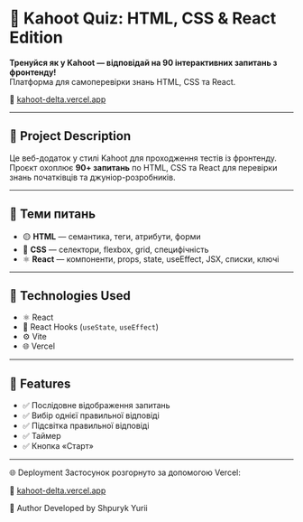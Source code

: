 # 🎯 Kahoot Quiz: HTML, CSS & React Edition

**Тренуйся як у Kahoot — відповідай на 90 інтерактивних запитань з
фронтенду!**  
Платформа для самоперевірки знань HTML, CSS та React.

🔗 [kahoot-delta.vercel.app](https://kahoot-delta.vercel.app/)

---

## 📝 Project Description

Це веб-додаток у стилі Kahoot для проходження тестів із фронтенду. Проєкт
охоплює **90+ запитань** по HTML, CSS та React для перевірки знань початківців
та джуніор-розробників.

---

## 🧠 Теми питань

- 🟡 **HTML** — семантика, теги, атрибути, форми
- 🔵 **CSS** — селектори, flexbox, grid, специфічність
- ⚛️ **React** — компоненти, props, state, useEffect, JSX, списки, ключі

---

## 🚀 Technologies Used

- ⚛️ React
- 🔄 React Hooks (`useState`, `useEffect`)
- ⚙️ Vite
- 🌐 Vercel

---

## 📄 Features

- ✅ Послідовне відображення запитань
- ✅ Вибір однієї правильної відповіді
- ✅ Підсвітка правильної відповіді
- ✅ Таймер
- ✅ Кнопка «Старт»

---

🌐 Deployment Застосунок розгорнуто за допомогою Vercel:

🔗 [kahoot-delta.vercel.app](https://kahoot-delta.vercel.app/)

👤 Author Developed by Shpuryk Yurii
